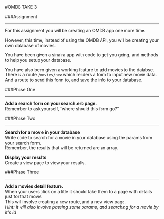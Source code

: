 #OMDB TAKE 3

###Assignment
____________________________________

For this assignment you will be creating an OMDB app one more time.  

However, this time, instead of using the OMDB API, you will be creating your own database of movies.  

You have been given a sinatra app with code to get you going, and methods to help you setup your database.  

You have also been given a working feature to add movies to the databse. There is a route `/movies/new` which renders a form to input new movie data. And a route to send this form to, and save the info to your database.  

###Phase One
_________________

**Add a search form on your search.erb page.**  
Remember to ask yourself, "where should this form go?"  

###Phase Two  
__________________

**Search for a movie in your database**  
Write code to search for a movie in your database using the params from your search form.  
Remember, the results that will be returned are an array.  

**Display your results**  
Create a view page to view your results.  

###Phase Three
____________________

**Add a movies detail feature.**  
When your users click on a title it should take them to a page with details just for that movie.  
This will involve creating a new route, and a new view page.  
*Hint: it will also involve passing some params, and searching for a movie by it's id*  
